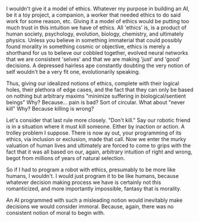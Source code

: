 I wouldn't give it a model of ethics. Whatever my purpose in building an AI, be it a toy project, a companion, a worker that needed ethics to do said work for some reason, etc. Giving it a model of ethics would be putting too much trust in this intuition we have of ethics. All 'ethics' is, is a product of human society, psychology, evolution, biology, chemistry, and ultimately physics. Unless you believe in something immaterial that could possibly found morality in something cosmic or objective, ethics is merely a shorthand for us to believe our cobbled together, evolved neural networks that we are consistent 'selves' and that we are making 'just' and 'good' decisions. A depressed hairless ape constantly doubting the very notion of self wouldn't be a very fit one, evolutionarily speaking.

Thus, giving our idealized notions of ethics, complete with their logical holes, their plethora of edge cases, and the fact that they can only be based on nothing but arbitrary maxims "minimize suffering in biological/sentient beings" Why? Because... pain is bad? Sort of circular. What about "never kill" Why? Because killing is wrong?

Let's consider that last rule more closely. "Don't kill." Say our robotic friend is in a situation where it must kill someone. Either by inaction or action. A trolley problem I suppose. There is now ay out, your programming of its ethics, via inclusion or exclusion, made that call. Now we enter the murky valuation of human lives and ultimately are forced to come to grips with the fact that it was all based on our, again, arbitrary intuition of right and wrong, begot from millions of years of natural selection.

So if I had to program a robot with ethics, presumably to be more like humans, I wouldn't. I would just program it to be like humans, because whatever decision making process we have is certainly not this romanticized, and more importantly impossible, fantasy that is morality.

An AI programmed with such a misleading notion would inevitably make decisions we would consider immoral. Because, again, there was no consistent notion of moral to begin with.
